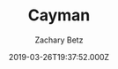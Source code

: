 ---
title: Cayman
github: https://github.com/zwbetz-gh/cayman-hugo-theme
demo: https://cayman-hugo-theme.netlify.com/
author: Zachary Betz
ssg:
  - Hugo
cms:
  - Markdown
date: 2019-03-26T19:37:52.000Z
description: >-
  Cayman is a clean, responsive theme for Hugo, ported from the original Jekyll
  Cayman Theme.
draft: true
publish_date: '2019-03-26T19:37:52Z'
update_date: '2023-01-03T05:41:15Z'
github_star: 40
github_fork: 28
---